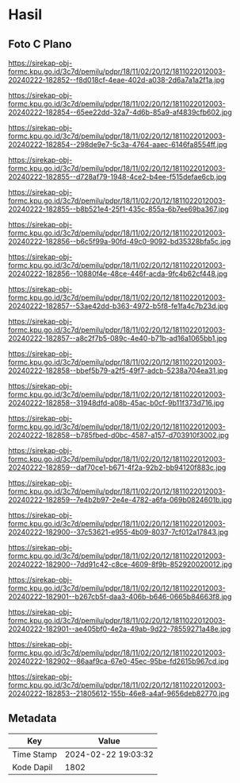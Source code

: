 # Hasil

## Foto C Plano

https://sirekap-obj-formc.kpu.go.id/3c7d/pemilu/pdpr/18/11/02/20/12/1811022012003-20240222-182852--f8d018cf-4eae-402d-a038-2d6a7a1a2f1a.jpg

https://sirekap-obj-formc.kpu.go.id/3c7d/pemilu/pdpr/18/11/02/20/12/1811022012003-20240222-182854--65ee22dd-32a7-4d6b-85a9-af4839cfb602.jpg

https://sirekap-obj-formc.kpu.go.id/3c7d/pemilu/pdpr/18/11/02/20/12/1811022012003-20240222-182854--298de9e7-5c3a-4764-aaec-6146fa8554ff.jpg

https://sirekap-obj-formc.kpu.go.id/3c7d/pemilu/pdpr/18/11/02/20/12/1811022012003-20240222-182855--d728af79-1948-4ce2-b4ee-f515defae6cb.jpg

https://sirekap-obj-formc.kpu.go.id/3c7d/pemilu/pdpr/18/11/02/20/12/1811022012003-20240222-182855--b8b521e4-25f1-435c-855a-6b7ee69ba367.jpg

https://sirekap-obj-formc.kpu.go.id/3c7d/pemilu/pdpr/18/11/02/20/12/1811022012003-20240222-182856--b6c5f99a-90fd-49c0-9092-bd35328bfa5c.jpg

https://sirekap-obj-formc.kpu.go.id/3c7d/pemilu/pdpr/18/11/02/20/12/1811022012003-20240222-182856--10880f4e-48ce-446f-acda-9fc4b62cf448.jpg

https://sirekap-obj-formc.kpu.go.id/3c7d/pemilu/pdpr/18/11/02/20/12/1811022012003-20240222-182857--53ae42dd-b363-4972-b5f8-fe1fa4c7b23d.jpg

https://sirekap-obj-formc.kpu.go.id/3c7d/pemilu/pdpr/18/11/02/20/12/1811022012003-20240222-182857--a8c2f7b5-089c-4e40-b71b-ad16a1065bb1.jpg

https://sirekap-obj-formc.kpu.go.id/3c7d/pemilu/pdpr/18/11/02/20/12/1811022012003-20240222-182858--bbef5b79-a2f5-49f7-adcb-5238a704ea31.jpg

https://sirekap-obj-formc.kpu.go.id/3c7d/pemilu/pdpr/18/11/02/20/12/1811022012003-20240222-182858--31948dfd-a08b-45ac-b0cf-9b11f373d716.jpg

https://sirekap-obj-formc.kpu.go.id/3c7d/pemilu/pdpr/18/11/02/20/12/1811022012003-20240222-182858--b785fbed-d0bc-4587-a157-d703910f3002.jpg

https://sirekap-obj-formc.kpu.go.id/3c7d/pemilu/pdpr/18/11/02/20/12/1811022012003-20240222-182859--daf70ce1-b671-4f2a-92b2-bb94120f883c.jpg

https://sirekap-obj-formc.kpu.go.id/3c7d/pemilu/pdpr/18/11/02/20/12/1811022012003-20240222-182859--7e4b2b97-2e4e-4782-a6fa-069b0824601b.jpg

https://sirekap-obj-formc.kpu.go.id/3c7d/pemilu/pdpr/18/11/02/20/12/1811022012003-20240222-182900--37c53621-e955-4b09-8037-7cf012a17843.jpg

https://sirekap-obj-formc.kpu.go.id/3c7d/pemilu/pdpr/18/11/02/20/12/1811022012003-20240222-182900--7dd91c42-c8ce-4609-8f9b-852920020012.jpg

https://sirekap-obj-formc.kpu.go.id/3c7d/pemilu/pdpr/18/11/02/20/12/1811022012003-20240222-182901--b267cb5f-daa3-406b-b646-0665b84663f8.jpg

https://sirekap-obj-formc.kpu.go.id/3c7d/pemilu/pdpr/18/11/02/20/12/1811022012003-20240222-182901--ae405bf0-4e2a-49ab-9d22-78559271a48e.jpg

https://sirekap-obj-formc.kpu.go.id/3c7d/pemilu/pdpr/18/11/02/20/12/1811022012003-20240222-182902--86aaf9ca-67e0-45ec-95be-fd2615b967cd.jpg

https://sirekap-obj-formc.kpu.go.id/3c7d/pemilu/pdpr/18/11/02/20/12/1811022012003-20240222-182853--21805612-155b-46e8-a4af-9656deb82770.jpg


## Metadata

| Key        | Value               |
| ---------- | ------------------- |
| Time Stamp | 2024-02-22 19:03:32 |
| Kode Dapil | 1802                |



